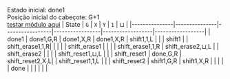 Estado inicial: done1<br>
Posição inicial do cabeçote: G+1<br>
[testar módulo aqui](https://github.com/SauloSamps/TimeCalculator/blob/main/caso%202/4.txt)
| State         | `G`           | `X`             | `Y`             | `1`              | ⊔               |
|---------------|---------------|-----------------|-----------------|------------------|------------------|
| done1         | done1,G,R     | done1,X,R       | done1,X,R       | shift1,1,L       |                  |
| shift1        |               | shift_erase1,1,R|                 |                  |                  |
| shift_erase1  |               |                 |                 | shift_erase1,1,R | shift_erase2,⊔,L |
| shift_erase2  |               |                 |                 | shift_reset1,⊔,L |                  |
| shift_reset1  | done,G,R      | shift_reset2,X,L|                 | shift_reset1,1,L |                  |
| shift_reset2  | shift1,G,R    | shift1,X,R      |                 |                  |                  |
| done          |               |                 |                 |                  |                  |
